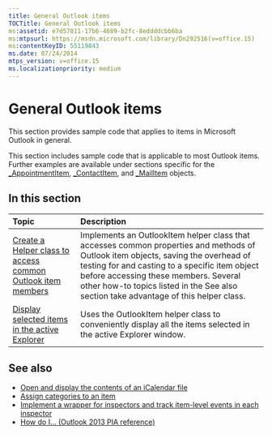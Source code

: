 ```yaml
---
title: General Outlook items
TOCTitle: General Outlook items
ms:assetid: e7d57811-17b6-4689-b2fc-8eddddcbb6ba
ms:mtpsurl: https://msdn.microsoft.com/library/Dn292516(v=office.15)
ms:contentKeyID: 55119843
ms.date: 07/24/2014
mtps_version: v=office.15
ms.localizationpriority: medium
---
```


# General Outlook items

This section provides sample code that applies to items in Microsoft Outlook in general.

This section includes sample code that is applicable to most Outlook items. Further examples are available under sections specific for the [\_AppointmentItem](https://msdn.microsoft.com/library/bb623692\(v=office.15\)), [\_ContactItem](https://msdn.microsoft.com/library/bb643903\(v=office.15\)), and [\_MailItem](https://msdn.microsoft.com/library/bb610623\(v=office.15\)) objects.

## In this section

|Topic|Description|
|:----|:----------|
|[Create a Helper class to access common Outlook item members](how-to-create-a-helper-class-to-access-common-outlook-item-members.md) |Implements an OutlookItem helper class that accesses common properties and methods of Outlook item objects, saving the overhead of testing for and casting to a specific item object before accessing these members. Several other how-to topics listed in the See also section take advantage of this helper class.|
|[Display selected items in the active Explorer](how-to-display-selected-items-in-the-active-explorer.md)  |Uses the OutlookItem helper class to conveniently display all the items selected in the active Explorer window.|

## See also

- [Open and display the contents of an iCalendar file](how-to-open-and-display-the-contents-of-an-icalendar-file.md)
- [Assign categories to an item](how-to-assign-categories-to-an-item.md)
- [Implement a wrapper for inspectors and track item-level events in each inspector](how-to-implement-a-wrapper-for-inspectors-and-track-item-level-events-in-each-inspector.md)
- [How do I... (Outlook 2013 PIA reference)](how-do-i-outlook-2013-pia-reference.md)


